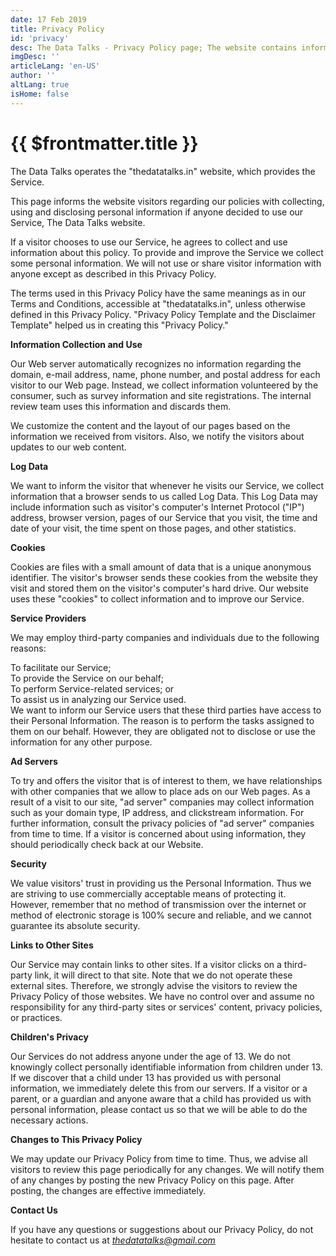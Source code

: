 ```yaml
---
date: 17 Feb 2019
title: Privacy Policy
id: 'privacy'
desc: The Data Talks - Privacy Policy page; The website contains information about politics, economics, education & others.
imgDesc: ''
articleLang: 'en-US'
author: ''
altLang: true
isHome: false
---
```


<altLang />

# {{ $frontmatter.title }}

The Data Talks operates the "thedatatalks.in" website, which provides the Service.

This page informs the website visitors regarding our policies with collecting, using and disclosing personal information if anyone decided to use our Service, The Data Talks website.

If a visitor chooses to use our Service, he agrees to collect and use information about this policy. To provide and improve the Service we collect some personal information. We will not use or share visitor information with anyone except as described in this Privacy Policy.

The terms used in this Privacy Policy have the same meanings as in our Terms and Conditions, accessible at "thedatatalks.in", unless otherwise defined in this Privacy Policy. "Privacy Policy Template and the Disclaimer Template" helped us in creating this "Privacy Policy."

**Information Collection and Use**

Our Web server automatically recognizes no information regarding the domain, e-mail address, name, phone number, and postal address for each visitor to our Web page. Instead, we collect information volunteered by the consumer, such as survey information and site registrations. The internal review team uses this information and discards them. 

We customize the content and the layout of our pages based on the information we received from visitors. Also, we notify the visitors about updates to our web content.

**Log Data**

We want to inform the visitor that whenever he visits our Service, we collect information that a browser sends to us called Log Data. This Log Data may include information such as visitor's computer's Internet Protocol ("IP") address, browser version, pages of our Service that you visit, the time and date of your visit, the time spent on those pages, and other statistics.

**Cookies**

Cookies are files with a small amount of data that is a unique anonymous identifier. The visitor's browser sends these cookies from the website they visit and stored them on the visitor's computer's hard drive. Our website uses these "cookies" to collect information and to improve our
Service.

**Service Providers**

We may employ third-party companies and individuals due to the following reasons:

To facilitate our Service;  
To provide the Service on our behalf;  
To perform Service-related services; or  
To assist us in analyzing our Service used.  
We want to inform our Service users that these third parties have access to their Personal Information. The reason is to perform the tasks
assigned to them on our behalf. However, they are obligated not to disclose or use the information for any other purpose.

**Ad Servers**

To try and offers the visitor that is of interest to them, we have relationships with other companies that we allow to place ads on our Web
pages. As a result of a visit to our site, "ad server" companies may collect information such as your domain type, IP address, and
clickstream information. For further information, consult the privacy policies of "ad server" companies from time to time. If a visitor is
concerned about using information, they should periodically check back at our Website.

**Security**

We value visitors' trust in providing us the Personal Information. Thus we are striving to use commercially acceptable means
of protecting it. However, remember that no method of transmission over the internet or method of electronic storage is 100% secure and reliable,
and we cannot guarantee its absolute security.

**Links to Other Sites**

Our Service may contain links to other sites. If a visitor clicks on a third-party link, it will direct to that site. Note that we do not operate these external sites. Therefore, we strongly advise the visitors to review the Privacy Policy of those websites. We have no control over and assume no responsibility for any third-party sites or services' content, privacy policies, or practices.

**Children's Privacy**

Our Services do not address anyone under the age of 13. We do not knowingly collect personally identifiable information from children under 13. If we discover that a child under 13 has provided us with personal information, we immediately delete this from our servers. If a visitor or a parent, or a guardian and anyone aware that a child has provided us with personal information, please contact us so that we will be able to do the necessary actions.

**Changes to This Privacy Policy**

We may update our Privacy Policy from time to time. Thus, we advise all visitors to review this page periodically for any changes. We will notify them of any changes by posting the new Privacy Policy on this page. After posting, the changes are effective immediately.

**Contact Us**

If you have any questions or suggestions about our Privacy Policy, do not hesitate to contact us at
<a href="mailto: thedatatalks@gmail.com"><em><thedatatalks@gmail.com></em></a>


<style>

</style>